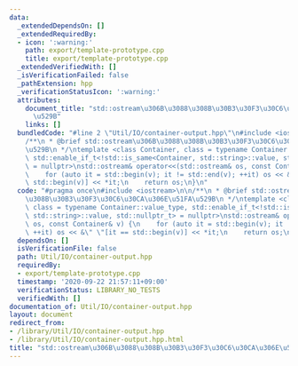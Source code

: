 ```yaml
---
data:
  _extendedDependsOn: []
  _extendedRequiredBy:
  - icon: ':warning:'
    path: export/template-prototype.cpp
    title: export/template-prototype.cpp
  _extendedVerifiedWith: []
  _isVerificationFailed: false
  _pathExtension: hpp
  _verificationStatusIcon: ':warning:'
  attributes:
    document_title: "std::ostream\u306B\u3088\u308B\u30B3\u30F3\u30C6\u30CA\u306E\u51FA\
      \u529B"
    links: []
  bundledCode: "#line 2 \"Util/IO/container-output.hpp\"\n#include <iostream>\n\n\
    /**\n * @brief std::ostream\u306B\u3088\u308B\u30B3\u30F3\u30C6\u30CA\u306E\u51FA\
    \u529B\n */\ntemplate <class Container, class = typename Container::value_type,\
    \ std::enable_if_t<!std::is_same<Container, std::string>::value, std::nullptr_t>\
    \ = nullptr>\nstd::ostream& operator<<(std::ostream& os, const Container& v) {\n\
    \    for (auto it = std::begin(v); it != std::end(v); ++it) os << &\" \"[it ==\
    \ std::begin(v)] << *it;\n    return os;\n}\n"
  code: "#pragma once\n#include <iostream>\n\n/**\n * @brief std::ostream\u306B\u3088\
    \u308B\u30B3\u30F3\u30C6\u30CA\u306E\u51FA\u529B\n */\ntemplate <class Container,\
    \ class = typename Container::value_type, std::enable_if_t<!std::is_same<Container,\
    \ std::string>::value, std::nullptr_t> = nullptr>\nstd::ostream& operator<<(std::ostream&\
    \ os, const Container& v) {\n    for (auto it = std::begin(v); it != std::end(v);\
    \ ++it) os << &\" \"[it == std::begin(v)] << *it;\n    return os;\n}\n"
  dependsOn: []
  isVerificationFile: false
  path: Util/IO/container-output.hpp
  requiredBy:
  - export/template-prototype.cpp
  timestamp: '2020-09-22 21:57:11+09:00'
  verificationStatus: LIBRARY_NO_TESTS
  verifiedWith: []
documentation_of: Util/IO/container-output.hpp
layout: document
redirect_from:
- /library/Util/IO/container-output.hpp
- /library/Util/IO/container-output.hpp.html
title: "std::ostream\u306B\u3088\u308B\u30B3\u30F3\u30C6\u30CA\u306E\u51FA\u529B"
---
```

